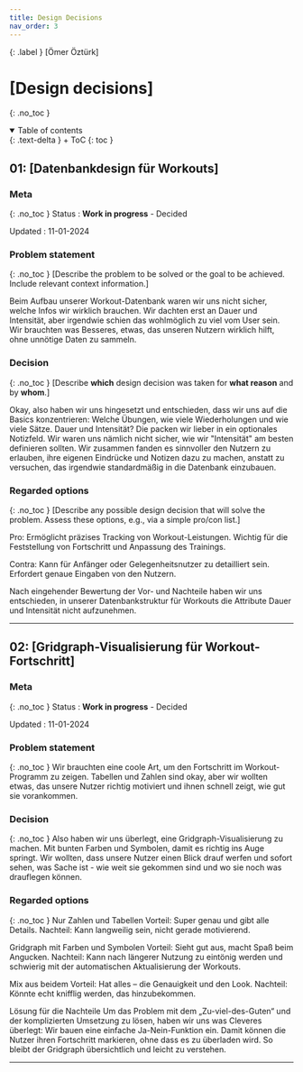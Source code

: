 ```yaml
---
title: Design Decisions
nav_order: 3
---
```


{: .label }
[Ömer Öztürk]

# [Design decisions]
{: .no_toc }

<details open markdown="block">
{: .text-delta }
<summary>Table of contents</summary>
+ ToC
{: toc }
</details>

## 01: [Datenbankdesign für Workouts]

### Meta
{: .no_toc }
Status
: **Work in progress** - Decided 

Updated
: 11-01-2024

### Problem statement
{: .no_toc }
[Describe the problem to be solved or the goal to be achieved. Include relevant context information.]

Beim Aufbau unserer Workout-Datenbank waren wir uns nicht sicher, welche Infos wir wirklich brauchen. Wir dachten erst an Dauer und Intensität, aber irgendwie schien das wohlmöglich zu viel vom User sein. Wir brauchten was Besseres, etwas, das unseren Nutzern wirklich hilft, ohne unnötige Daten zu sammeln.


### Decision
{: .no_toc }
[Describe **which** design decision was taken for **what reason** and by **whom**.]

Okay, also haben wir uns hingesetzt und entschieden, dass wir uns auf die Basics konzentrieren: Welche Übungen, wie viele Wiederholungen und wie viele Sätze. Dauer und Intensität? Die packen wir lieber in ein optionales Notizfeld. Wir waren uns nämlich nicht sicher, wie wir "Intensität" am besten definieren sollten. Wir zusammen fanden es sinnvoller den Nutzern zu erlauben, ihre eigenen Eindrücke und Notizen dazu zu machen, anstatt zu versuchen, das irgendwie standardmäßig in die Datenbank einzubauen.

### Regarded options
{: .no_toc }
[Describe any possible design decision that will solve the problem. Assess these options, e.g., via a simple pro/con list.]

Pro:
Ermöglicht präzises Tracking von Workout-Leistungen.
Wichtig für die Feststellung von Fortschritt und Anpassung des Trainings.

Contra:
Kann für Anfänger oder Gelegenheitsnutzer zu detailliert sein.
Erfordert genaue Eingaben von den Nutzern.

Nach eingehender Bewertung der Vor- und Nachteile haben wir uns entschieden, in unserer Datenbankstruktur für Workouts die Attribute Dauer und Intensität nicht aufzunehmen.

---

## 02: [Gridgraph-Visualisierung für Workout-Fortschritt]

### Meta
{: .no_toc }
Status
: **Work in progress** - Decided 

Updated
: 11-01-2024

### Problem statement
{: .no_toc }
Wir brauchten eine coole Art, um den Fortschritt im Workout-Programm zu zeigen. Tabellen und Zahlen sind okay, aber wir wollten etwas, das unsere Nutzer richtig motiviert und ihnen schnell zeigt, wie gut sie vorankommen.

### Decision
{: .no_toc }
Also haben wir uns überlegt, eine Gridgraph-Visualisierung zu machen. Mit bunten Farben und Symbolen, damit es richtig ins Auge springt. Wir wollten, dass unsere Nutzer einen Blick drauf werfen und sofort sehen, was Sache ist - wie weit sie gekommen sind und wo sie noch was drauflegen können.


### Regarded options
{: .no_toc }
Nur Zahlen und Tabellen
Vorteil: Super genau und gibt alle Details.
Nachteil: Kann langweilig sein, nicht gerade motivierend.

Gridgraph mit Farben und Symbolen
Vorteil: Sieht gut aus, macht Spaß beim Angucken.
Nachteil: Kann nach längerer Nutzung zu eintönig werden und schwierig mit der automatischen Aktualisierung der Workouts.

Mix aus beidem
Vorteil: Hat alles – die Genauigkeit und den Look.
Nachteil: Könnte echt knifflig werden, das hinzubekommen.


Lösung für die Nachteile
Um das Problem mit dem „Zu-viel-des-Guten“ und der komplizierten Umsetzung zu lösen, haben wir uns was Cleveres überlegt: Wir bauen eine einfache Ja-Nein-Funktion ein. Damit können die Nutzer ihren Fortschritt markieren, ohne dass es zu überladen wird. So bleibt der Gridgraph übersichtlich und leicht zu verstehen.

---